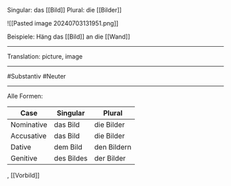 Singular: das [[Bild]]
Plural: die [[Bilder]]

![[Pasted image 20240703131951.png]]

Beispiele:
Häng das [[Bild]] an die [[Wand]]

---
Translation:
picture, image

---

#Substantiv
#Neuter

---

Alle Formen:

| Case        | Singular          | Plural           |
|-------------|-------------------|------------------|
| Nominative  | das Bild          | die Bilder       |
| Accusative  | das Bild          | die Bilder       |
| Dative      | dem Bild          | den Bildern      |
| Genitive    | des Bildes        | der Bilder       |, [[Bildgefühl]], [[Abbildung]], [[Bildschirm]], [[Bildband]], [[Zeichnung]], [[Bildmotive]], [[Nutzungsdaten]]
, [[Vorbild]]